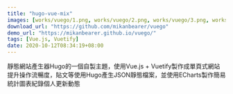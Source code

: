 ```yaml
---
title: "hugo-vue-mix"
images: [works/vuego/1.png, works/vuego/2.png, works/vuego/3.png, works/vuego/4.png]
download_url: "https://github.com/mikanbearer/vuego"
demo_url: "https://mikanbearer.github.io/vuego/"
tags: [Vue.js, Vuetify]
date: 2020-10-12T08:34:19+08:00
---
```


靜態網站產生器Hugo的一個自製主題，使用Vue.js + Vuetify製作成單頁式網站提升操作流暢度，貼文等使用Hugo產生JSON靜態檔案，並使用ECharts製作簡易統計圖表紀錄個人更新動態